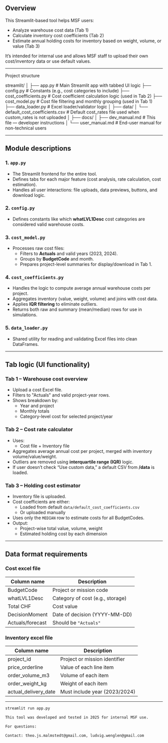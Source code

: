 

## Overview

This Streamlit-based tool helps MSF users:
- Analyze warehouse cost data (Tab 1)
- Calculate inventory cost coefficients (Tab 2)
- Estimate annual holding costs for inventory based on weight, volume, or value (Tab 3)

It’s intended for internal use and allows MSF staff to upload their own cost/inventory data or use default values.

---

Project structure

streamlit/
│
├── app.py # Main Streamlit app with tabbed UI logic
├── config.py # Constants (e.g., cost categories to include)
├── cost_coefficients.py # Cost coefficient calculation logic (used in Tab 2)
├── cost_model.py # Cost file filtering and monthly grouping (used in Tab 1)
├── data_loader.py # Excel loader/validator logic
│
├── data/
│ └── default_cost_coefficients.csv # Default cost_rates file used when custom_rates is not uploaded
│
├── docs/
│ ├── dev_manual.md # This file — developer instructions
│ └── user_manual.md # End-user manual for non-technical users



---

## Module descriptions

### 1. `app.py`
- The Streamlit frontend for the entire tool.
- Defines tabs for each major feature (cost analysis, rate calculation, cost estimation).
- Handles all user interactions: file uploads, data previews, buttons, and download logic.

### 2. `config.py`
- Defines constants like which **whatLVL1Desc** cost categories are considered valid warehouse costs.

### 3. `cost_model.py`
- Processes raw cost files:
  - Filters to **Actuals** and valid years (2023, 2024).
  - Groups by **BudgetCode** and month.
  - Prepares project-level summaries for display/download in Tab 1.

### 4. `cost_coefficients.py`
- Handles the logic to compute average annual warehouse costs per project.
- Aggregates inventory (value, weight, volume) and joins with cost data.
- Applies **IQR filtering** to eliminate outliers.
- Returns both raw and summary (mean/median) rows for use in simulations.

### 5. `data_loader.py`
- Shared utility for reading and validating Excel files into clean DataFrames.

---

## Tab logic (UI functionality)

### Tab 1 – **Warehouse cost overview**
- Upload a cost Excel file.
- Filters to "Actuals" and valid project-year rows.
- Shows breakdown by:
  - Year and project
  - Monthly totals
  - Category-level cost for selected project/year

### Tab 2 – **Cost rate calculator**
- Uses:
  - Cost file + Inventory file
- Aggregates average annual cost per project, merged with inventory volume/value/weight.
- Outliers are removed using **interquartile range (IQR)** logic.
- If user doesn’t check “Use custom data,” a default CSV from **/data** is loaded.

### Tab 3 – **Holding cost estimator**
- Inventory file is uploaded.
- Cost coefficients are either:
  - Loaded from default `data/default_cost_coefficients.csv`
  - Or uploaded manually
- Uses only the `MEDIAN` row to estimate costs for all BudgetCodes.
- Output:
  - Project-wise total value, volume, weight
  - Estimated holding cost by each dimension

---

## Data format requirements

### Cost excel file
| Column name        | Description                       |
|--------------------|------------------------------------|
| BudgetCode         | Project or mission code            |
| whatLVL1Desc       | Category of cost (e.g., storage)   |
| Total CHF          | Cost value                         |
| DecisionMoment     | Date of decision (YYYY-MM-DD)      |
| Actuals/forecast   | Should be `"Actuals"`              |

### Inventory excel file
| Column name         | Description                       |
|---------------------|------------------------------------|
| project_id          | Project or mission identifier     |
| price_orderline     | Value of each line item           |
| order_volume_m3     | Volume of each item               |
| order_weight_kg     | Weight of each item               |
| actual_delivery_date| Must include year (2023/2024)     |

---

```bash
streamlit run app.py

This tool was developed and tested in 2025 for internal MSF use.

For questions:

Contact: theo.js.malmstedt@gmail.com, ludvig.wenglen@gmail.com